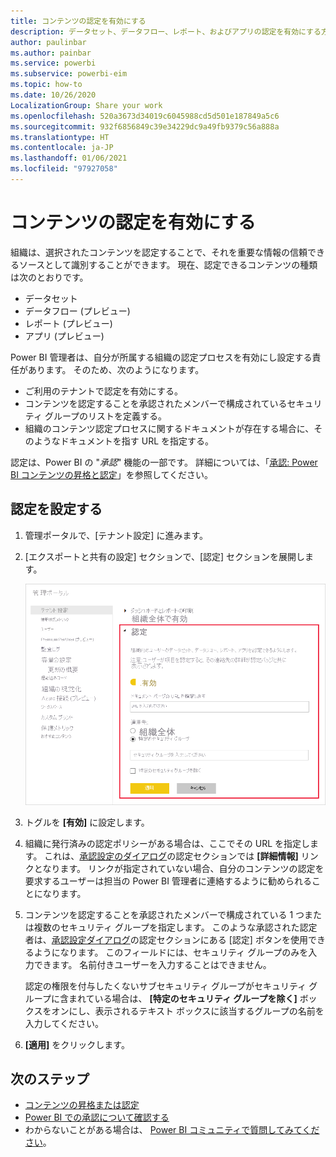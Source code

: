 ```yaml
---
title: コンテンツの認定を有効にする
description: データセット、データフロー、レポート、およびアプリの認定を有効にする方法について説明します。
author: paulinbar
ms.author: painbar
ms.service: powerbi
ms.subservice: powerbi-eim
ms.topic: how-to
ms.date: 10/26/2020
LocalizationGroup: Share your work
ms.openlocfilehash: 520a3673d34019c6045988cd5d501e187849a5c6
ms.sourcegitcommit: 932f6856849c39e34229dc9a49fb9379c56a888a
ms.translationtype: HT
ms.contentlocale: ja-JP
ms.lasthandoff: 01/06/2021
ms.locfileid: "97927058"
---
```

# <a name="enable-content-certification"></a>コンテンツの認定を有効にする

組織は、選択されたコンテンツを認定することで、それを重要な情報の信頼できるソースとして識別することができます。 現在、認定できるコンテンツの種類は次のとおりです。
* データセット
* データフロー (プレビュー)
* レポート (プレビュー)
* アプリ (プレビュー)

Power BI 管理者は、自分が所属する組織の認定プロセスを有効にし設定する責任があります。 そのため、次のようになります。
* ご利用のテナントで認定を有効にする。
* コンテンツを認定することを承認されたメンバーで構成されているセキュリティ グループのリストを定義する。
* 組織のコンテンツ認定プロセスに関するドキュメントが存在する場合に、そのようなドキュメントを指す URL を指定する。

認定は、Power BI の "*承認*" 機能の一部です。 詳細については、「[承認: Power BI コンテンツの昇格と認定](../collaborate-share/service-endorsement-overview.md)」を参照してください。

## <a name="set-up-certification"></a>認定を設定する

1. 管理ポータルで、[テナント設定] に進みます。
1. [エクスポートと共有の設定] セクションで、[認定] セクションを展開します。

   ![データセットとデータフローの認定を設定する](media/service-admin-setup-certification/service-admin-certification-setup-dialog.png)

1. トグルを **[有効]** に設定します。
1. 組織に発行済みの認定ポリシーがある場合は、ここでその URL を指定します。 これは、[承認設定のダイアログ](../collaborate-share/service-endorse-content.md#request-content-certification)の認定セクションでは **[詳細情報]** リンクとなります。 リンクが指定されていない場合、自分のコンテンツの認定を要求するユーザーは担当の Power BI 管理者に連絡するように勧められることになります。
1. コンテンツを認定することを承認されたメンバーで構成されている 1 つまたは複数のセキュリティ グループを指定します。 このような承認された認定者は、[承認設定ダイアログ](../collaborate-share/service-endorse-content.md#certify-content)の認定セクションにある [認定] ボタンを使用できるようになります。 このフィールドには、セキュリティ グループのみを入力できます。 名前付きユーザーを入力することはできません。
    
    認定の権限を付与したくないサブセキュリティ グループがセキュリティ グループに含まれている場合は、 **[特定のセキュリティ グループを除く]** ボックスをオンにし、表示されるテキスト ボックスに該当するグループの名前を入力してください。
1. **[適用]** をクリックします。

## <a name="next-steps"></a>次のステップ
* [コンテンツの昇格または認定](../collaborate-share/service-endorse-content.md)
* [Power BI での承認について確認する](../collaborate-share/service-endorsement-overview.md)
* わからないことがある場合は、 [Power BI コミュニティで質問してみてください](https://community.powerbi.com/)。
